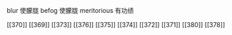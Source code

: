 




blur 使朦胧
befog 使朦胧
meritorious 有功绩

[[370]]
[[369]]
[[373]]
[[376]]
[[375]]
[[374]]
[[372]]
[[371]]
[[380]]
[[378]]